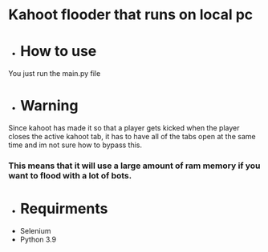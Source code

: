 # Kahoot flooder that runs on local pc

- # How to use

You just run the main.py file

- # Warning

Since kahoot has made it so that a player gets kicked when the player closes the active kahoot tab, it has to have all of the tabs open at the same time and im not sure how to bypass this.

### This means that it will use a large amount of ram memory if you want to flood with a lot of bots.

- # Requirments
- Selenium
- Python 3.9
